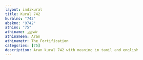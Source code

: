 ```yaml
---
layout: indikural
title: Kural 742
kuralno: "742"
abskno: "0742"
athino: "75"
athiname: அரண்
athinameen: Aran
athinametr: The Fortification
categories: [75]
description: Aran kural 742 with meaning in tamil and english 
---
```


